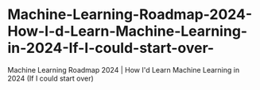 # Machine-Learning-Roadmap-2024-How-I-d-Learn-Machine-Learning-in-2024-If-I-could-start-over-
Machine Learning Roadmap 2024 | How I'd Learn Machine Learning in 2024 (If I could start over)
